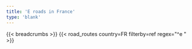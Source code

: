 ```yaml
---
title: 'E roads in France'
type: 'blank'
---
```


{{< breadcrumbs >}}
{{< road_routes country=FR filterby=ref regex="^e " >}}
